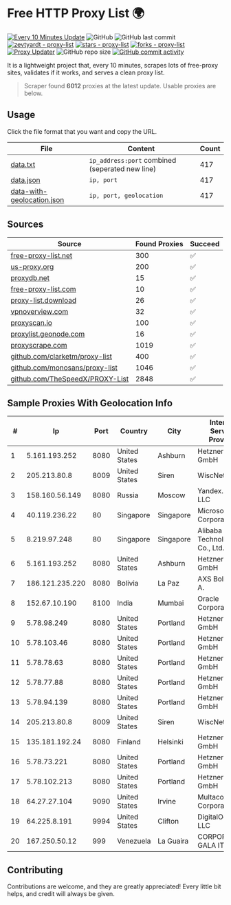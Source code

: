 
# Free HTTP Proxy List 🌍

[![Every 10 Minutes Update](https://github.com/mertguvencli/http-proxy-list/actions/workflows/main.yml/badge.svg?branch=main)](https://github.com/mertguvencli/http-proxy-list/actions/workflows/main.yml)
![GitHub](https://img.shields.io/github/license/mertguvencli/http-proxy-list)
![GitHub last commit](https://img.shields.io/github/last-commit/mertguvencli/http-proxy-list)
[![zevtyardt - proxy-list](https://img.shields.io/static/v1?label=zevtyardt&message=proxy-list&color=blue&logo=github)](https://github.com/zevtyardt/proxy-list "Go to GitHub repo")
[![stars - proxy-list](https://img.shields.io/github/stars/zevtyardt/proxy-list?style=social)](https://github.com/zevtyardt/proxy-list)
[![forks - proxy-list](https://img.shields.io/github/forks/zevtyardt/proxy-list?style=social)](https://github.com/zevtyardt/proxy-list)
[![Proxy Updater](https://github.com/zevtyardt/proxy-list/workflows/Proxy%20Updater/badge.svg)](https://github.com/zevtyardt/proxy-list/actions?query=workflow:"Proxy+Updater")
![GitHub repo size](https://img.shields.io/github/repo-size/zevtyardt/proxy-list)
[![GitHub commit activity](https://img.shields.io/github/commit-activity/m/zevtyardt/proxy-list?logo=commits)](https://github.com/zevtyardt/proxy-list/commits/main)

It is a lightweight project that, every 10 minutes, scrapes lots of free-proxy sites, validates if it works, and serves a clean proxy list.

> Scraper found **6012** proxies at the latest update. Usable proxies are below.

## Usage

Click the file format that you want and copy the URL.

|File|Content|Count|
|----|-------|-----|
|[data.txt](https://raw.githubusercontent.com/mertguvencli/http-proxy-list/main/proxy-list/data.txt)|`ip_address:port` combined (seperated new line)|417|
|[data.json](https://raw.githubusercontent.com/mertguvencli/http-proxy-list/main/proxy-list/data.json)|`ip, port`|417|
|[data-with-geolocation.json](https://raw.githubusercontent.com/mertguvencli/http-proxy-list/main/proxy-list/data-with-geolocation.json)|`ip, port, geolocation`|417|

## Sources

|Source|Found Proxies|Succeed|
|------|-------------|-------|
|[free-proxy-list.net](https://free-proxy-list.net)|300|✅|
|[us-proxy.org](https://www.us-proxy.org)|200|✅|
|[proxydb.net](http://proxydb.net)|15|✅|
|[free-proxy-list.com](https://free-proxy-list.com/?page=&port=&type%5B%5D=http&type%5B%5D=https&up_time=0&search=Search)|10|✅|
|[proxy-list.download](https://www.proxy-list.download/HTTP)|26|✅|
|[vpnoverview.com](https://vpnoverview.com/privacy/anonymous-browsing/free-proxy-servers)|32|✅|
|[proxyscan.io](https://www.proxyscan.io)|100|✅|
|[proxylist.geonode.com](https://proxylist.geonode.com/api/proxy-list?limit=300&page=1&sort_by=lastChecked&sort_type=desc&protocols=http,https)|16|✅|
|[proxyscrape.com](https://api.proxyscrape.com/v2/?request=displayproxies&protocol=http&timeout=10000&country=all&ssl=all&anonymity=all)|1019|✅|
|[github.com/clarketm/proxy-list](https://raw.githubusercontent.com/clarketm/proxy-list/master/proxy-list-raw.txt)|400|✅|
|[github.com/monosans/proxy-list](https://raw.githubusercontent.com/monosans/proxy-list/main/proxies/http.txt)|1046|✅|
|[github.com/TheSpeedX/PROXY-List](https://raw.githubusercontent.com/TheSpeedX/PROXY-List/master/http.txt)|2848|✅|


## Sample Proxies With Geolocation Info

|#|Ip|Port|Country|City|Internet Service Provider|
|-|--|----|-------|----|-------------------------|
|1|5.161.193.252|8080|United States|Ashburn|Hetzner Online GmbH|
|2|205.213.80.8|8009|United States|Siren|WiscNet|
|3|158.160.56.149|8080|Russia|Moscow|Yandex.Cloud LLC|
|4|40.119.236.22|80|Singapore|Singapore|Microsoft Corporation|
|5|8.219.97.248|80|Singapore|Singapore|Alibaba (US) Technology Co., Ltd.|
|6|5.161.193.252|8080|United States|Ashburn|Hetzner Online GmbH|
|7|186.121.235.220|8080|Bolivia|La Paz|AXS Bolivia S. A.|
|8|152.67.10.190|8100|India|Mumbai|Oracle Corporation|
|9|5.78.98.249|8080|United States|Portland|Hetzner Online GmbH|
|10|5.78.103.46|8080|United States|Portland|Hetzner Online GmbH|
|11|5.78.78.63|8080|United States|Portland|Hetzner Online GmbH|
|12|5.78.77.88|8080|United States|Portland|Hetzner Online GmbH|
|13|5.78.94.139|8080|United States|Portland|Hetzner Online GmbH|
|14|205.213.80.8|8009|United States|Siren|WiscNet|
|15|135.181.192.24|8080|Finland|Helsinki|Hetzner Online GmbH|
|16|5.78.73.221|8080|United States|Portland|Hetzner Online GmbH|
|17|5.78.102.213|8080|United States|Portland|Hetzner Online GmbH|
|18|64.27.27.104|9090|United States|Irvine|Multacom Corporation|
|19|64.225.8.191|9994|United States|Clifton|DigitalOcean, LLC|
|20|167.250.50.12|999|Venezuela|La Guaira|CORPORACIÓN GALA IT, C.A.|



## Contributing

Contributions are welcome, and they are greatly appreciated! Every
little bit helps, and credit will always be given.

